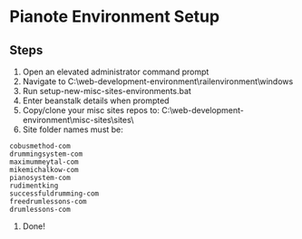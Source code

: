 # Pianote Environment Setup

## Steps

1. Open an elevated administrator command prompt
1. Navigate to C:\web-development-environment\railenvironment\windows
1. Run setup-new-misc-sites-environments.bat
1. Enter beanstalk details when prompted
1. Copy/clone your misc sites repos to:  C:\web-development-environment\misc-sites\sites\
1. Site folder names must be:
```text
cobusmethod-com
drummingsystem-com
maximummeytal-com
mikemichalkow-com
pianosystem-com
rudimentking
successfuldrumming-com
freedrumlessons-com
drumlessons-com
```
1. Done!